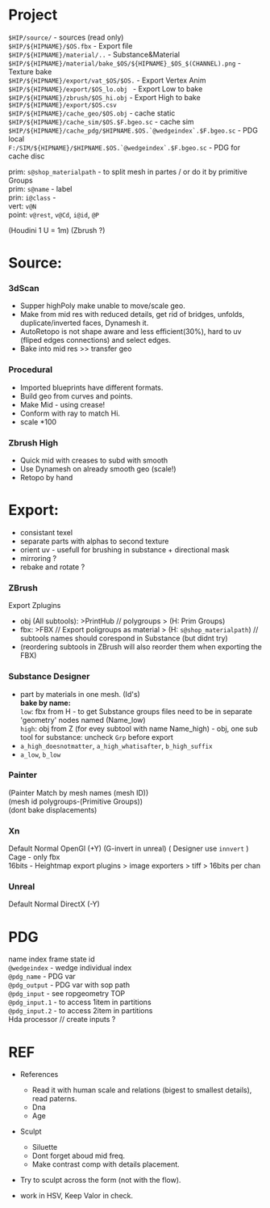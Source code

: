 # Project

`$HIP/source/` - sources (read only)   
`$HIP/${HIPNAME}/$OS.fbx` - Export file   
`$HIP/${HIPNAME}/material/..`  - Substance&Material   
`$HIP/${HIPNAME}/material/bake_$OS/${HIPNAME}_$OS_$(CHANNEL).png` - Texture bake      
`$HIP/${HIPNAME}/export/vat_$OS/$OS.` - Export Vertex Anim      
`$HIP/${HIPNAME}/export/$OS_lo.obj ` - Export Low to bake  
`$HIP/${HIPNAME}/zbrush/$OS_hi.obj` - Export High to bake  
`$HIP/${HIPNAME}/export/$OS.csv`   
`$HIP/${HIPNAME}/cache_geo/$OS.obj` - cache static  
`$HIP/${HIPNAME}/cache_sim/$OS.$F.bgeo.sc` - cache sim  
```$HIP/${HIPNAME}/cache_pdg/$HIPNAME.$OS.`@wedgeindex`.$F.bgeo.sc``` - PDG local  
```F:/SIM/${HIPNAME}/$HIPNAME.$OS.`@wedgeindex`.$F.bgeo.sc``` - PDG for cache disc   

prim: `s@shop_materialpath` - to split mesh in partes / or do it by primitive Groups   
prim: `s@name` - label   
prin: `i@class` -  
vert: `v@N`    
point: `v@rest`, `v@Cd`, `i@id`, `@P`   

(Houdini 1 U = 1m) (Zbrush ?)

# Source:  
  
### 3dScan   
- Supper highPoly make unable to move/scale geo.   
- Make from mid res with reduced details, get rid of bridges, unfolds, duplicate/inverted faces, Dynamesh it.   
- AutoRetopo is not shape aware and less efficient(30%), hard to uv (fliped edges connections) and select edges.        
- Bake into mid res >> transfer geo    

### Procedural   
- Imported blueprints have different formats.
- Build geo from curves and points.  
- Make Mid -  using crease! 
- Conform with ray to match Hi.  
- scale *100  
 
### Zbrush High  
- Quick mid with creases to subd with smooth    
- Use Dynamesh on already smooth geo    (scale!)
- Retopo by hand  


# Export:

- consistant texel   
- separate parts with alphas to second texture  
- orient uv - usefull for brushing in substance + directional mask   
- mirroring ?  
- rebake and rotate ?  


### ZBrush
Export Zplugins
- obj (All subtools): >PrintHub // polygroups > (H: Prim Groups)  
- fbx: >FBX // Export poligroups as material > (H: `s@shop_materialpath`)   // subtools names should corespond in Substance (but didnt try) 
- (reordering subtools in ZBrush will also reorder them when exporting the FBX)     


### Substance Designer  
- part by materials in one mesh. (Id's)  
**bake by name:**    
`low`: fbx from H - to get Substance groups files need to be in separate 'geometry' nodes named (Name_low)   
`high`: obj  from Z  (for evey subtool with name Name_high) - obj, one sub tool for substance: uncheck `Grp` before export     
- `a_high_doesnotmatter`, `a_high_whatisafter`, `b_high_suffix`    
- `a_low`, `b_low`     


### Painter
(Painter Match by mesh names (mesh ID))  
(mesh id polygroups-(Primitive Groups))   
(dont bake displacements)

### Xn
Default Normal OpenGl (+Y)   (G-invert in unreal) ( Designer use `innvert` )   
Cage - only fbx      
16bits - Heightmap export plugins > image exporters > tiff > 16bits per chan  

### Unreal
Default Normal DirectX (-Y)

# PDG
name index frame state id   
`@wedgeindex` - wedge individual index   
`@pdg_name` - PDG var   
`@pdg_output` - PDG var with sop path  
`@pdg_input` - see ropgeometry TOP  
`@pdg_input.1` - to access 1item in partitions  
`@pdg_input.2` - to access 2item in partitions  
Hda processor // create inputs ?   


# REF
- References   
   - Read it with human scale and relations (bigest to smallest details), read paterns.     
   - Dna   
   - Age   
- Sculpt  
   - Siluette  
   - Dont forget aboud mid freq.    
   - Make contrast comp with details placement.   

- Try to sculpt across the form (not with the flow).    
- work in HSV, Keep Valor in check.   

